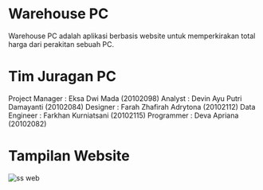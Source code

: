 # Warehouse PC
Warehouse PC adalah aplikasi berbasis website untuk memperkirakan total harga dari perakitan sebuah PC. 

# Tim Juragan PC
Project Manager             : Eksa Dwi Mada (20102098)
Analyst         		    : Devin Ayu Putri Damayanti (20102084)
Designer         	        : Farah Zhafirah Adrytona (20102112)
Data Engineer            	: Farkhan Kurniatsani (20102115)
Programmer          	    : Deva Apriana (20102082)

# Tampilan Website
![ss web](https://user-images.githubusercontent.com/60147907/149952243-96028c8f-2c25-4a7e-b40b-0638ef4cf13a.png)
